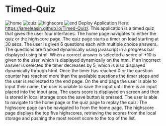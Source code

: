 # Timed-Quiz
![home](https://user-images.githubusercontent.com/62285850/93594309-2ebba600-f9e8-11ea-8dbb-44e6c9888ac3.JPG)
![quiz](https://user-images.githubusercontent.com/62285850/93596266-9de6c980-f9eb-11ea-84b8-9fd8b49adf64.JPG)
![highscore](https://user-images.githubusercontent.com/62285850/93596385-cd95d180-f9eb-11ea-9289-886732d271e5.JPG)
![end](https://user-images.githubusercontent.com/62285850/93596395-d1c1ef00-f9eb-11ea-9670-628c0fecb176.JPG)
Deploy Application Here: https://jameleasin.github.io/Timed-Quiz/.
This application is a timed quiz that gives the user four interfaces. The home page navigates to either the quiz or the highscore page.
The quiz page starts a timer on load starting at 30 secs. The user is given 6 questions each with multiple choice answers. The questions are tracked dynamically using javascript in a progress bar displayed using html. When a correct answer is selected a score of +10 is given to the user, which is displayed dynamically on the html. If an incorrect answer is selected the timer decreases by 5, which is also displayed dynamically through html.
Once the timer has reached 0 or the question counter has reached more than the available questions the timer stops and the user is redirected to the end page.
On the end page the user is able to input their name, the user is unable to save the input until there is an input placed into the input area. The users score is displayed on screen and then is stored in local storage once the save button is pressed. The user is able to navigate to the home page or the quiz page to replay the quiz.
The highscore page can be navigated to from the home page. The highscore page displays the top five highscores, retrieving the scores from the local storage and pushing the most recent score to the top of the list.

